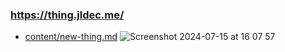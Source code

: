 ### https://thing.jldec.me/
- [content/new-thing.md](content/new-thing.md)
![Screenshot 2024-07-15 at 16 07 57](https://github.com/user-attachments/assets/e44db4a0-7090-4271-856d-69240aedca16)

